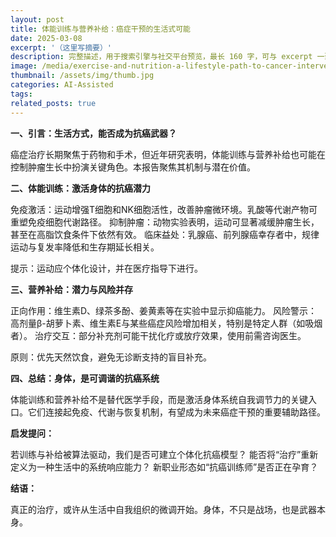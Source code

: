 ```yaml
---
layout: post
title: 体能训练与营养补给：癌症干预的生活式可能
date: 2025-03-08
excerpt: '（这里写摘要）'
description: 完整描述，用于搜索引擎与社交平台预览，最长 160 字，可与 excerpt 一致
image: /media/exercise-and-nutrition-a-lifestyle-path-to-cancer-intervention.jpg
thumbnail: /assets/img/thumb.jpg
categories: AI-Assisted
tags: 
related_posts: true
---
```


**一、引言：生活方式，能否成为抗癌武器？**

癌症治疗长期聚焦于药物和手术，但近年研究表明，体能训练与营养补给也可能在控制肿瘤生长中扮演关键角色。本报告聚焦其机制与潜在价值。

**二、体能训练：激活身体的抗癌潜力**

免疫激活：运动增强T细胞和NK细胞活性，改善肿瘤微环境。乳酸等代谢产物可重塑免疫细胞代谢路径。 抑制肿瘤：动物实验表明，运动可显著减缓肿瘤生长，甚至在高脂饮食条件下依然有效。 临床益处：乳腺癌、前列腺癌幸存者中，规律运动与复发率降低和生存期延长相关。

提示：运动应个体化设计，并在医疗指导下进行。

**三、营养补给：潜力与风险并存**

正向作用：维生素D、绿茶多酚、姜黄素等在实验中显示抑癌能力。 风险警示：高剂量β-胡萝卜素、维生素E与某些癌症风险增加相关，特别是特定人群（如吸烟者）。 治疗交互：部分补充剂可能干扰化疗或放疗效果，使用前需咨询医生。

原则：优先天然饮食，避免无诊断支持的盲目补充。

**四、总结：身体，是可调谐的抗癌系统**

体能训练和营养补给不是替代医学手段，而是激活身体系统自我调节力的关键入口。它们连接起免疫、代谢与恢复机制，有望成为未来癌症干预的重要辅助路径。

**启发提问：**

若训练与补给被算法驱动，我们是否可建立个体化抗癌模型？ 能否将“治疗”重新定义为一种生活中的系统响应能力？ 新职业形态如“抗癌训练师”是否正在孕育？

**结语：**

真正的治疗，或许从生活中自我组织的微调开始。身体，不只是战场，也是武器本身。